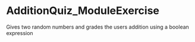 # AdditionQuiz_ModuleExercise
Gives two random numbers and grades the users addition using a boolean expression
